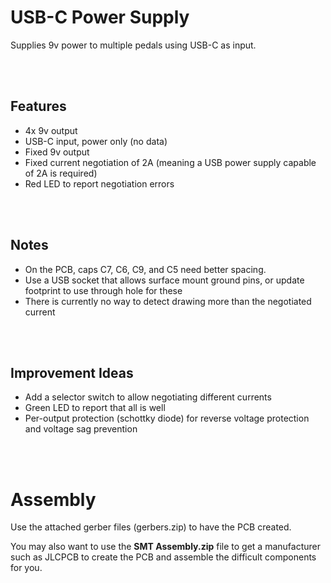 # USB-C Power Supply

Supplies 9v power to multiple pedals using USB-C as input.


</br></br>
## Features

* 4x 9v output
* USB-C input, power only (no data)
* Fixed 9v output
* Fixed current negotiation of 2A (meaning a USB power supply capable of 2A is required)
* Red LED to report negotiation errors


</br></br>
## Notes

* On the PCB, caps C7, C6, C9, and C5 need better spacing.
* Use a USB socket that allows surface mount ground pins, or update footprint to use through hole for these
* There is currently no way to detect drawing more than the negotiated current


</br></br>
## Improvement Ideas

* Add a selector switch to allow negotiating different currents
* Green LED to report that all is well
* Per-output protection (schottky diode) for reverse voltage protection and voltage sag prevention


</br></br>
# Assembly

Use the attached gerber files (gerbers.zip) to have the PCB created.

You may also want to use the **SMT Assembly.zip** file to get a manufacturer such as JLCPCB to create the PCB and assemble the difficult components for you.


